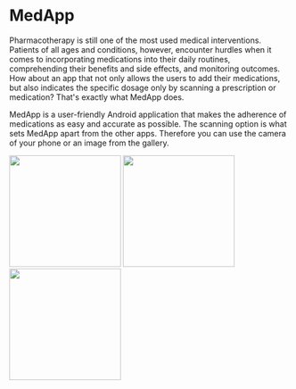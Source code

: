 # MedApp

Pharmacotherapy is still one of the most used medical interventions. Patients of all ages and conditions, however, encounter hurdles when it comes to incorporating medications into their daily routines, comprehending their benefits and side effects, and monitoring outcomes. How about an app that not only allows the users to add their medications, but also indicates the specific dosage only by scanning a prescription or medication? That's exactly what MedApp does.


MedApp is a user-friendly Android application that makes the adherence of medications as easy and accurate as possible.  The scanning option is what sets MedApp apart from the other apps. Therefore you can use the camera of your phone or an image from the gallery. 


<img src="https://user-images.githubusercontent.com/82457064/133923100-fc1cd57d-d44e-46f0-aeb0-215922b80c38.png" width="200" />
<img src="https://user-images.githubusercontent.com/82457064/133923111-465e60a3-a94d-4f43-a83f-305ca3d00a73.png" width="200" />
<img src="https://user-images.githubusercontent.com/82457064/133923121-e9e984cb-d0e3-41de-af6f-c25eb1b58057.png" width="200" />


